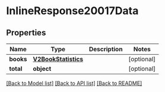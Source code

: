 # InlineResponse20017Data

## Properties
Name | Type | Description | Notes
------------ | ------------- | ------------- | -------------
**books** | [**V2BookStatistics**](V2BookStatistics.md) |  | [optional] 
**total** | **object** |  | [optional] 

[[Back to Model list]](../README.md#documentation-for-models) [[Back to API list]](../README.md#documentation-for-api-endpoints) [[Back to README]](../README.md)

